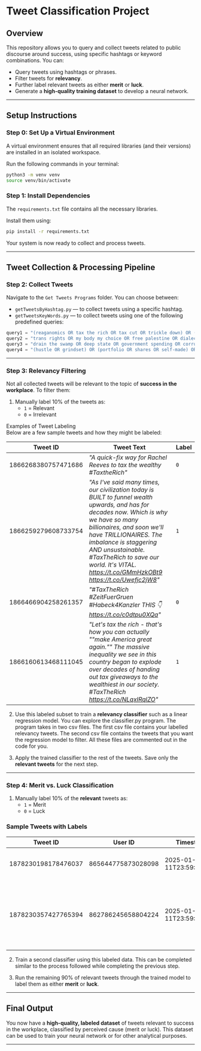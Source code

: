 # Tweet Classification Project

## Overview
This repository allows you to query and collect tweets related to public discourse around success, using specific hashtags or keyword combinations. You can:

- Query tweets using hashtags or phrases.
- Filter tweets for **relevancy**.
- Further label relevant tweets as either **merit** or **luck**.
- Generate a **high-quality training dataset** to develop a neural network.

---

## Setup Instructions

### Step 0: Set Up a Virtual Environment
A virtual environment ensures that all required libraries (and their versions) are installed in an isolated workspace.

Run the following commands in your terminal:

```bash
python3 -m venv venv
source venv/bin/activate
```

### Step 1: Install Dependencies
The `requirements.txt` file contains all the necessary libraries.

Install them using:

```bash
pip install -r requirements.txt
```

Your system is now ready to collect and process tweets.

---

## Tweet Collection & Processing Pipeline

### Step 2: Collect Tweets
Navigate to the `Get Tweets Programs` folder. You can choose between:

- `getTweetsByHashtag.py` — to collect tweets using a specific hashtag.
- `getTweetsKeyWords.py` — to collect tweets using one of the following predefined queries:

```python
query1 = "(reaganomics OR tax the rich OR tax cut OR trickle down) OR (lobbying OR lobbyist) OR (outsourced labor OR at will employment)"
query2 = "trans rights OR my body my choice OR free palestine OR dialectic OR dialectical materialism OR workers rights OR oligarch OR oligarchy"
query3 = "drain the swamp OR deep state OR government spending OR corrupt democrat OR RINO OR Obamacare OR border crisis"
query4 = "(hustle OR grindset) OR (portfolio OR shares OR self-made) OR (affirmative action OR DEI OR radical OR Soros)"
```

---

### Step 3: Relevancy Filtering
Not all collected tweets will be relevant to the topic of **success in the workplace**. To filter them:

1. Manually label 10% of the tweets as:
   - `1` = Relevant
   - `0` = Irrelevant
  
Examples of Tweet Labeling  
Below are a few sample tweets and how they might be labeled:
     
| Tweet ID            | Tweet Text                                                                                                              | Label |
| ------------------- | ----------------------------------------------------------------------------------------------------------------------- | ----- |
| 1866268380757471686 | *"A quick-fix way for Rachel Reeves to tax the wealthy #TaxtheRich"*                                                    | `0`   |
| 1866259279608733754 | *"As I've said many times, our civilization today is BUILT to funnel wealth upwards, and has for decades now.  Which is why we have so many billionaires, and soon we'll have TRILLIONAIRES.  The imbalance is staggering AND unsustainable.  #TaxTheRich to save our world. It's VITAL. https://t.co/GMmHzkOBt9 https://t.co/Uwefjc2jW8"* | `1`   |
| 1866466904258261357 | *"#TaxTheRich #ZeitFuerGruen  #Habeck4Kanzler   THIS 👇 https://t.co/c0dtpu0XQa"*                                       | `0`   |
| 1866160613468111045 | *"Let's tax the rich - that's how you can actually ""make America great again.""   The massive inequality we see in this country began to explode over decades of handing out tax giveaways to the wealthiest in our society.  #TaxTheRich https://t.co/NLqxIRqlZO"*                              | `1`   |


2. Use this labeled subset to train a **relevancy classifier** such as a linear regression model. You can explore the classifier.py program. The program takes in two csv files. The first csv file contains your labelled relevancy tweets. The second csv file contains the tweets that you want the regression model to filter. All these files are commented out in the code for you.

3. Apply the trained classifier to the rest of the tweets. Save only the **relevant tweets** for the next step.

---

### Step 4: Merit vs. Luck Classification
1. Manually label 10% of the **relevant** tweets as:
   - `1` = Merit
   - `0` = Luck

### Sample Tweets with Labels

| Tweet ID           | User ID            | Timestamp                | Tweet Text                                                                                                                                                                  | Label |
|--------------------|--------------------|---------------------------|-----------------------------------------------------------------------------------------------------------------------------------------------------------------------------|-------|
| 1878230198178476037 | 865644775873028098 | 2025-01-11T23:59:09.000Z | """RT @kamaufranklin: Since I know his moma I'm gonna say great parenting. Free Palestine""" | 0 |
| 1878230357427765394 | 862786245658804224 | 2025-01-11T23:59:47.000Z | """And that is why #DEI is destroying America! #MSNBC @jemelehill @ElieNYC @UCLA @rickygervais @tomhanks @kevinolearytv @mrdannyglover @StephenAtHome https://t.co/vDhus9AqBL""" | 1 |


2. Train a second classifier using this labeled data. This can be completed similar to the process followed while completing the previous step.

3. Run the remaining 90% of relevant tweets through the trained model to label them as either **merit** or **luck**.

---

## Final Output
You now have a **high-quality, labeled dataset** of tweets relevant to success in the workplace, classified by perceived cause (merit or luck). This dataset can be used to train your neural network or for other analytical purposes.

---
